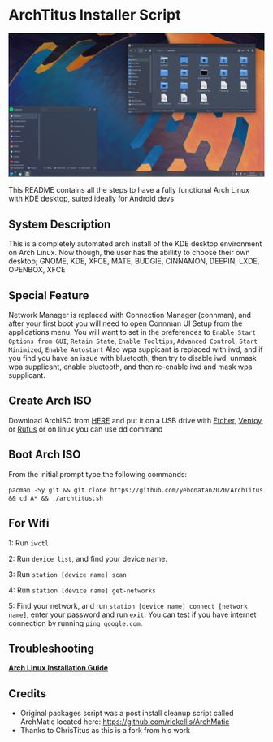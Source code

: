 # ArchTitus Installer Script

<img src=./titusarch.png />

This README contains all the steps to have a fully functional Arch Linux with KDE desktop, suited ideally for Android devs


## System Description
This is a completely automated arch install of the KDE desktop environment on Arch Linux. 
Now though, the user has the abillity to choose their own desktop; GNOME, KDE, XFCE, MATE, BUDGIE, CINNAMON, DEEPIN, LXDE, OPENBOX, XFCE

## Special Feature
Network Manager is replaced with Connection Manager (connman), and after your first boot you will need to open Connman UI Setup from the applications menu.
You will want to set in the preferences to `Enable Start Options from GUI`, `Retain State`, `Enable Tooltips`, `Advanced Control`, `Start Minimized`, `Enable Autostart`
Also wpa suppicant is replaced with iwd, and if you find you have an issue with bluetooth, then try to disable iwd, unmask wpa supplicant, enable bluetooth, and then re-enable iwd and mask wpa supplicant.

## Create Arch ISO
Download ArchISO from [HERE](https://archlinux.org/download/) and put it on a USB drive with [Etcher](https://www.balena.io/etcher/), [Ventoy](https://www.ventoy.net/en/index.html), or [Rufus](https://rufus.ie/en/)
or on linux you can use dd command

## Boot Arch ISO
From the initial prompt type the following commands:

```
pacman -Sy git && git clone https://github.com/yehonatan2020/ArchTitus && cd A* && ./archtitus.sh
```
## For Wifi
1: Run `iwctl`

2: Run `device list`, and find your device name.

3: Run `station [device name] scan`

4: Run `station [device name] get-networks`

5: Find your network, and run `station [device name] connect [network name]`, enter your password and run `exit`. You can test if you have internet connection by running `ping google.com`. 

## Troubleshooting
__[Arch Linux Installation Guide](https://github.com/rickellis/Arch-Linux-Install-Guide)__

## Credits
- Original packages script was a post install cleanup script called ArchMatic located here: https://github.com/rickellis/ArchMatic
- Thanks to ChrisTitus as this is a fork from his work
